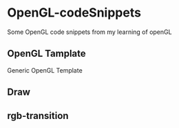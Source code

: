 # OpenGL-codeSnippets
Some OpenGL code snippets from my learning of openGL

## OpenGL Tamplate

Generic OpenGL Template

## Draw

## rgb-transition
